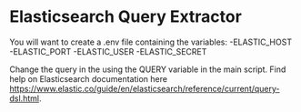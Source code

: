 # Elasticsearch Query Extractor

You will want to create a .env file containing the variables:
  -ELASTIC_HOST
  -ELASTIC_PORT
  -ELASTIC_USER
  -ELASTIC_SECRET
  
Change the query in the using the QUERY variable in the main script. Find help on Elasticsearch documentation here https://www.elastic.co/guide/en/elasticsearch/reference/current/query-dsl.html.
